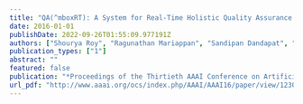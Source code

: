 ```yaml
---
title: "QA(^mboxRT): A System for Real-Time Holistic Quality Assurance for Contact Center Dialogues"
date: 2016-01-01
publishDate: 2022-09-26T01:55:09.977191Z
authors: ["Shourya Roy", "Ragunathan Mariappan", "Sandipan Dandapat", "Saurabh Srivastava", "Sainyam Galhotra", "Balaji Peddamuthu"]
publication_types: ["1"]
abstract: ""
featured: false
publication: "*Proceedings of the Thirtieth AAAI Conference on Artificial Intelligence, February 12-17, 2016, Phoenix, Arizona, USA*"
url_pdf: "http://www.aaai.org/ocs/index.php/AAAI/AAAI16/paper/view/12305"
---
```


